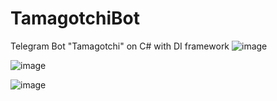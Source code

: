 # TamagotchiBot
Telegram Bot "Tamagotchi" on C# with DI framework 
![image](https://user-images.githubusercontent.com/36882979/223864170-0313b433-65ff-425c-b891-32a9f1d54631.png)

![image](https://user-images.githubusercontent.com/36882979/223864241-919cf068-bf2a-4975-bc88-bddebd9e14bc.png)

![image](https://user-images.githubusercontent.com/36882979/223864386-fb91fc10-60c6-4b0e-95eb-23c366dbf46d.png)
